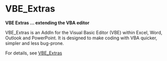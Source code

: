 # VBE_Extras
**VBE Extras ... extending the VBA editor**

VBE_Extras is an AddIn for the Visual Basic Editor (VBE) within Excel, Word, Outlook and PowerPoint. It is designed to make coding with VBA quicker, simpler and less bug-prone.

For details, see [VBE_Extras](https://www.thevbahelp.com/vbe-extras)
